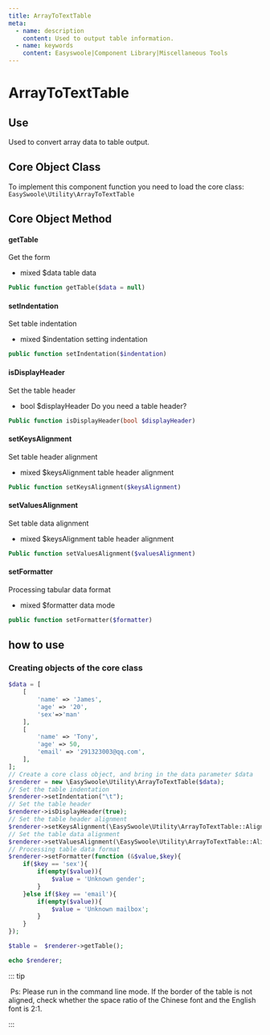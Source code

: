 ```yaml
---
title: ArrayToTextTable
meta:
  - name: description
    content: Used to output table information.
  - name: keywords
    content: Easyswoole|Component Library|Miscellaneous Tools
---
```


# ArrayToTextTable



## Use

Used to convert array data to table output.

## Core Object Class

To implement this component function you need to load the core class:
`EasySwoole\Utility\ArrayToTextTable`

## Core Object Method

#### getTable

Get the form

- mixed $data table data

```php
Public function getTable($data = null)
```



#### setIndentation

Set table indentation

- mixed $indentation setting indentation

```php
public function setIndentation($indentation)
```



#### isDisplayHeader

Set the table header

- bool $displayHeader Do you need a table header?

```php
Public function isDisplayHeader(bool $displayHeader)
```



#### setKeysAlignment

Set table header alignment

- mixed $keysAlignment table header alignment

```php
Public function setKeysAlignment($keysAlignment)
```



#### setValuesAlignment

Set table data alignment

- mixed $keysAlignment table header alignment

```php
Public function setValuesAlignment($valuesAlignment)
```



#### setFormatter

Processing tabular data format

- mixed $formatter data mode

```php
public function setFormatter($formatter)
```



## how to use

### Creating objects of the core class

```php
$data = [
    [
        'name' => 'James',
        'age' => '20',
        'sex'=>'man'
    ],
    [
        'name' => 'Tony',
        'age' => 50,
        'email' => '291323003@qq.com',
    ],
];
// Create a core class object, and bring in the data parameter $data
$renderer = new \EasySwoole\Utility\ArrayToTextTable($data);
// Set the table indentation
$renderer->setIndentation("\t");
// Set the table header
$renderer->isDisplayHeader(true);
// Set the table header alignment
$renderer->setKeysAlignment(\EasySwoole\Utility\ArrayToTextTable::AlignLeft);
// Set the table data alignment
$renderer->setValuesAlignment(\EasySwoole\Utility\ArrayToTextTable::AlignLeft);
// Processing table data format
$renderer->setFormatter(function (&$value,$key){
    if($key == 'sex'){
        if(empty($value)){
            $value = 'Unknown gender';
        }
    }else if($key == 'email'){
        if(empty($value)){
            $value = 'Unknown mailbox';
        }
    }
});

$table =  $renderer->getTable();

echo $renderer;
```

::: tip

​		Ps: Please run in the command line mode. If the border of the table is not aligned, check whether the space ratio of the Chinese font and the English font is 2:1.

:::



